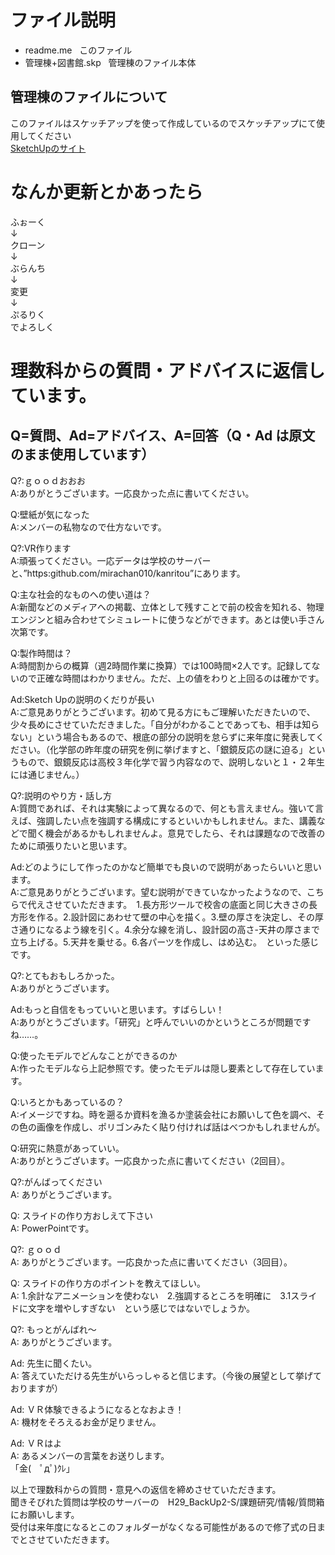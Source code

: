 # ファイル説明
+ readme.me  
このファイル
+ 管理棟+図書館.skp  
管理棟のファイル本体
## 管理棟のファイルについて
このファイルはスケッチアップを使って作成しているのでスケッチアップにて使用してください  
[SketchUpのサイト](https://www.sketchup.com/ja)
# なんか更新とかあったら
ふぉーく  
↓  
クローン  
↓  
ぶらんち  
↓  
変更  
↓  
ぷるりく  
でよろしく  
# 理数科からの質問・アドバイスに返信しています。  

## Q=質問、Ad=アドバイス、A=回答（Q・Ad は原文のまま使用しています）  

Q?:ｇｏｏｄおおお  
A:ありがとうございます。一応良かった点に書いてください。  

Q:壁紙が気になった  
A:メンバーの私物なので仕方ないです。  

Q?:VR作ります  
A:頑張ってください。一応データは学校のサーバーと、”https:github.com/mirachan010/kanritou”にあります。  

Q:主な社会的なものへの使い道は？  
A:新聞などのメディアへの掲載、立体として残すことで前の校舎を知れる、物理エンジンと組み合わせてシミュレートに使うなどができます。あとは使い手さん次第です。  

Q:製作時間は？  
A:時間割からの概算（週2時間作業に換算）では100時間×2人です。記録してないので正確な時間はわかりません。ただ、上の値をわりと上回るのは確かです。  

Ad:Sketch Upの説明のくだりが長い  
A:ご意見ありがとうございます。初めて見る方にもご理解いただきたいので、少々長めにさせていただきました。「自分がわかることであっても、相手は知らない」という場合もあるので、根底の部分の説明を怠らずに来年度に発表してください。（化学部の昨年度の研究を例に挙げますと、「銀鏡反応の謎に迫る」というもので、銀鏡反応は高校３年化学で習う内容なので、説明しないと１・２年生には通じません。）  

Q?:説明のやり方・話し方  
A:質問であれば、それは実験によって異なるので、何とも言えません。強いて言えば、強調したい点を強調する構成にするといいかもしれません。また、講義などで聞く機会があるかもしれませんよ。意見でしたら、それは課題なので改善のために頑張りたいと思います。  

Ad:どのようにして作ったのかなど簡単でも良いので説明があったらいいと思います。  
A:ご意見ありがとうございます。望む説明ができていなかったようなので、こちらで代えさせていただきます。　1.長方形ツールで校舎の底面と同じ大きさの長方形を作る。2.設計図にあわせて壁の中心を描く。3.壁の厚さを決定し、その厚さ通りになるよう線を引く。4.余分な線を消し、設計図の高さ-天井の厚さまで立ち上げる。5.天井を乗せる。6.各パーツを作成し、はめ込む。　といった感じです。  

Q?:とてもおもしろかった。  
A:ありがとうございます。  

Ad:もっと自信をもっていいと思います。すばらしい！  
A:ありがとうございます。「研究」と呼んでいいのかというところが問題ですね……。  

Q:使ったモデルでどんなことができるのか  
A:作ったモデルなら上記参照です。使ったモデルは隠し要素として存在しています。  

Q:いろとかもあっているの？  
A:イメージですね。時を遡るか資料を漁るか塗装会社にお願いして色を調べ、その色の画像を作成し、ポリゴンみたく貼り付ければ話はべつかもしれませんが。  

Q:研究に熱意があっていい。  
A:ありがとうございます。一応良かった点に書いてください（2回目）。  

Q?:がんばってください  
A: ありがとうございます。  

Q: スライドの作り方おしえて下さい  
A: PowerPointです。  

Q?: ｇｏｏｄ  
A: ありがとうございます。一応良かった点に書いてください（3回目）。  

Q: スライドの作り方のポイントを教えてほしい。  
A: 1.余計なアニメーションを使わない　2.強調するところを明確に　3.1スライドに文字を増やしすぎない　という感じではないでしょうか。  

Q?: もっとがんばれ～  
A: ありがとうございます。  

Ad: 先生に聞くたい。  
A: 答えていただける先生がいらっしゃると信じます。（今後の展望として挙げておりますが）  

Ad: ＶＲ体験できるようになるとなおよき！  
A: 機材をそろえるお金が足りません。  

Ad: ＶＲはよ  
A: あるメンバーの言葉をお送りします。  
 「金(　ﾟдﾟ)ｸﾚ」  

以上で理数科からの質問・意見への返信を締めさせていただきます。  
聞きそびれた質問は学校のサーバーの　H29_BackUp2-S/課題研究/情報/質問箱　にお願いします。  
受付は来年度になるとこのフォルダーがなくなる可能性があるので修了式の日までとさせていただきます。  
